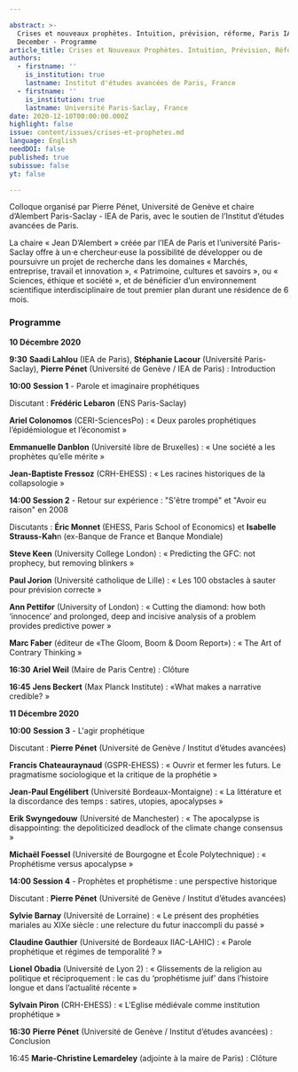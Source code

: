 ```yaml
---

abstract: >-
  Crises et nouveaux prophètes. Intuition, prévision, réforme, Paris IAS, 10-11
  December - Programme
article_title: Crises et Nouveaux Prophètes. Intuition, Prévision, Réforme - Programme
authors:
  - firstname: ''
    is_institution: true
    lastname: Institut d'études avancées de Paris, France
  - firstname: ''
    is_institution: true
    lastname: Université Paris-Saclay, France
date: 2020-12-10T00:00:00.000Z
highlight: false
issue: content/issues/crises-et-prophetes.md
language: English
needDOI: false
published: true
subissue: false
yt: false

---
```



Colloque organisé par Pierre Pénet, Université de Genève et chaire d’Alembert Paris-Saclay - IEA de Paris, avec le soutien de l’Institut d’études avancées de Paris.

La chaire « Jean D’Alembert » créée par l’IEA de Paris et l’université Paris-Saclay offre à un·e chercheur·euse la possibilité de développer ou de poursuivre un projet de recherche dans les domaines « Marchés, entreprise, travail et innovation », « Patrimoine, cultures et savoirs », ou « Sciences, éthique et société », et de bénéficier d’un environnement scientifique interdisciplinaire de tout premier plan durant une résidence de 6 mois.

### Programme

**10 Décembre 2020**

**9:30**    **Saadi Lahlou** (IEA de Paris), **Stéphanie Lacour** (Université Paris-Saclay), **Pierre Pénet** (Université de Genève / IEA de Paris) : Introduction

**10:00**   **Session 1** - Parole et imaginaire prophétiques

Discutant : **Frédéric Lebaron**  (ENS Paris-Saclay)

**Ariel Colonomos** (CERI-SciencesPo) : « Deux paroles prophétiques l’épidémiologue et l’économist »

**Emmanuelle Danblon** (Université libre de Bruxelles) : « Une société a les prophètes qu’elle mérite »

**Jean-Baptiste Fressoz** (CRH-EHESS) : « Les racines historiques de la collapsologie »

**14:00   Session 2** - Retour sur expérience : "S'être trompé" et "Avoir eu raison" en 2008

Discutants : **Éric Monnet** (EHESS, Paris School of Economics) et **Isabelle Strauss-Kah**n (ex-Banque de France et Banque Mondiale)

**Steve Keen** (University College London) : « Predicting the GFC: not prophecy, but removing blinkers »

**Paul Jorion** (Université catholique de Lille) : « Les 100 obstacles à sauter pour prévision correcte »

**Ann Pettifor** (University of London) : « Cutting the diamond: how both ‘innocence’ and prolonged, deep and incisive analysis of a problem provides predictive power »

**Marc Faber** (éditeur de «The Gloom, Boom & Doom Report») : « The Art of Contrary Thinking »

**16:30**   **Ariel Weil** (Maire de Paris Centre) : Clôture

**16:45**   **Jens Beckert** (Max Planck Institute) : «What makes a narrative credible? »

**11 Décembre 2020**

**10:00**   **Session 3** - L'agir prophétique

Discutant : **Pierre Pénet** (Université de Genève / Institut d’études avancées)

**Francis Chateauraynaud** (GSPR-EHESS) : « Ouvrir et fermer les futurs. Le pragmatisme sociologique et la critique de la prophétie »

**Jean-Paul Engélibert** (Université Bordeaux-Montaigne) : « La littérature et la discordance des temps : satires, utopies, apocalypses »

**Erik Swyngedouw** (Université de Manchester) : « The apocalypse is disappointing: the depoliticized deadlock of the climate change consensus »

**Michaël Foessel** (Université de Bourgogne et École Polytechnique) : « Prophétisme versus apocalypse »

**14:00   Session 4** - Prophètes et prophétisme : une perspective historique

Discutant : **Pierre Pénet** (Université de Genève / Institut d’études avancées)

**Sylvie Barnay** (Université de Lorraine) : « Le présent des prophéties mariales au XIXe siècle : une relecture du futur inaccompli du passé »

**Claudine Gauthier** (Université de Bordeaux IIAC-LAHIC) : « Parole prophétique et régimes de temporalité ? »

**Lionel Obadia** (Université de Lyon 2) : « Glissements de la religion au politique et réciproquement : le cas du ‘prophétisme juif’ dans l’histoire longue et dans l’actualité récente »

**Sylvain Piron** (CRH-EHESS) : « L'Eglise médiévale comme institution prophétique »

**16:30**   **Pierre Pénet** (Université de Genève / Institut d’études avancées) : Conclusion

16:45   **Marie-Christine Lemardeley** (adjointe à la maire de Paris) : Clôture